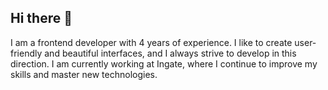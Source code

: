 ## Hi there 👋
I am a frontend developer with 4 years of experience. I like to create user-friendly and beautiful interfaces, and I always strive to develop in this direction. I am currently working at Ingate, where I continue to improve my skills and master new technologies.

<!--
**H4ckMM3/h4ckmm3** is a ✨ _special_ ✨ repository because its `README.md` (this file) appears on your GitHub profile.

Here are some ideas to get you started:

- 🔭 I’m currently working on ...
- 🌱 I’m currently learning ...
- 👯 I’m looking to collaborate on ...
- 🤔 I’m looking for help with ...
- 💬 Ask me about ...
- 📫 How to reach me: ...
- 😄 Pronouns: ...
- ⚡ Fun fact: ...
-->
